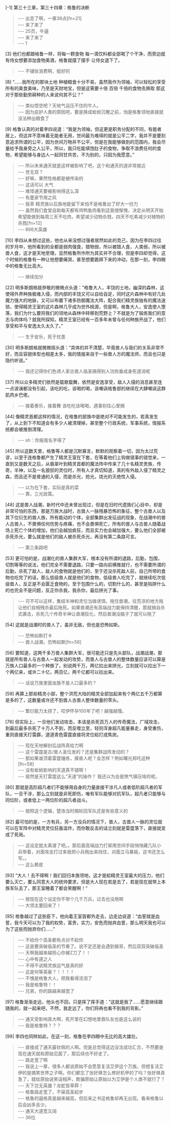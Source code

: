 
[-1] 第三十三章，第三十四章：格鲁的决断
>--- 出息了啊，一章36点[fn=21]<br>
>--- 来了来了<br>
>--- 25页，牛逼<br>
>--- 来了来了<br>
>--- 1<br>

[3] 他们也都跟格鲁一样，将每一颗食物 每一滴饮料都全部喝了个干净，而旁边就有侍女想要添加食物美酒，格鲁就摆了摆手 让侍女退下了。
>--- 不铺张浪费啊，挺好的<br>

[8] “……我所在的那块土地 种植粮食十分不易，虽然我作为领袖，可以轻松的享受所有的美食美味，乃至是天财地宝，但是这需要十倍 百倍 千倍的食物去换取 那这对于那些勤劳耕种的人来说何其不公？”
>--- 类似悟空吧？天地气运压不住的牛人。<br>
>--- 因为庇护人类的原因吧，要是换成蚯蚓沉睡之前，怕是格鲁领地直接就没法种出粮食了<br>

[9] 格鲁认真的对着李四说道：“我是为领袖，但这更是职务分配的不同，有能者居上，但这并不意味着无能者无用，世间最为难得的就是公平二字，我并不是要刻意追求所谓的公平，因为世间万物并不公平，但是在我能够做到的范围内，我会尽量给予我身旁之人公平，所以，我只吃能填饱肚子的食物，争取不浪费任何的食物，希望能够与身边人一起同甘共苦，不为别的，只因为我愿意。”
>--- 所以未来通天就是这样被影响了吧，这个和通天的道非常接近<br>
>--- 世无双？<br>
>--- 好嘛，果然性格都是被传染的<br>
>--- 这话可以  大气<br>
>--- 难怪通天要被影响得这么深<br>
>--- 有墨家节用之风<br>
>--- 我草 精灵族以后族地能留下来怕不是格鲁出了好大一份力<br>
>--- 虽然我们食堂自助每天都有鸡鸭鱼肉看到这我很惭愧，决定从明天开始希望能做到每周三天不吃肉，希望减少动物杀戮，四天不吃素减少对植物的杀戮[fn=12]<br>
>--- 666大英雄<br>

[10] 李四从未想过这些，他也从来没想过强者居然如此的克己，因为在李四过往的岁月中，他所看到的全都是弱肉强食，猎物弱，所以被猎人食，人类弱，所以被兽人食，这才是天地至理，显然格鲁所作所为其实并不合理，但是李四却觉得，这个时候的格鲁有一种让他想要痛哭，甚至想要跪拜下来的冲动，在那一刻，李四眼中的格鲁无比高大。
>--- 继续加分<br>

[22] 明多斯朗格就恭敬的微微点头道：“格鲁大人，丰饶的土地，幽深的森林，这使得外界种族极难入侵，而内部的丰饶又可以自给自足，同时这片森林中有好几处魔力强大的地脉，又可以布置下诸多防御魔法大阵，配合我们精灵族独有的魔法迷锁，使得精灵王室的这片森林几乎成为世外桃源，但是啊，格鲁大人，安逸使人堕落，我们为什么要将我们的领地从森林中转移到荒野上？不就是为了锻炼我们的意志与肉体吗？就我所探知，精灵王室已经有一百多年未曾与任何种族开战了，他们享受和平与安逸太久太久了。”
>--- 生于安乐，死于忧患<br>

[30] 明多斯朗格就微微摇头道：“具体的并不清楚，毕竟兽人与我们的关系非常不好，而且容貌体型也相差太多，我的情报来自于一些兽人方的魔法师，而且也只是隐约听说。”
>--- 我还记得你们色诱人家古兽人临圣搞得别人功败垂成身死道消呢<br>

[37] 所以众多精灵们依然是载歌载舞，依然是安逸享受，敌人入侵的消息甚至连一点波澜都没有引起，该吃的吃，该喝的喝，该嘲讽格鲁部的继续在大肆嘲讽这群肌肉乡巴佬。
>--- 接着奏乐，接着舞
该吃吃该喝喝，遇事别往心里搁<br>

[44] 像精灵首都这样的情况，在格鲁的部族中是绝对不可能发生的，若真发生了，从上到下不知道会有多少人被清理掉，甚至整个行政系统，军事系统，情报系统都会被推倒清理。
>--- sh：你报我名字得了<br>

[45] 所以这数天里，格鲁等人都是沉默寡言，默默的观察着一切，因为太过荒谬，以至于连格鲁都产生了精灵王室在下套，在等着他们上钩做错事的错觉来，一直到又是数天之后，从翡翠叶到精灵首都的魔法阵中传来了几十名精灵贵族，传奇，半神，以及一名狼狈的灵位时，所有人才真切知道，真的有外敌入侵了精灵之森，而且还不是普通的入侵，而是杀光，抢光，烧光的灭绝性入侵。
>--- 以为在下套，实际是真的菜<br>
>--- 靠，三光政策。<br>

[48] 这是兽人战潮，新时代中还未曾出现过，但是在旧时代遗族们心目中，却是非常可怕的东西，那是万族大战时，古兽人一脉残暴恐怖的象征，整个古兽人以及其下位衍生的兽人族，所有能动的个体，全部集群出发征战的现象，在战潮中的兽人古兽人，不畏惧任何伤势与疼痛，也不会畏惧死亡，所有的兽人与古兽人随着战场上死亡个体的增加，他们会越加疯狂，而且实力也会越加强大，要么他们全部被杀死杀光，要么就是他们的敌人被杀死杀光，再没有第二条路可言。
>--- 第三条路吧<br>

[53] 更可怕的是，战潮化的兽人集群大军，根本没有所谓的退路，后勤，包围，切割等等的说法，他们完全不需要退路，只要一路向前横推就行，也不需要所谓的后勤，杀死了敌人，敌人的食物就是他们的，至于还没杀死敌人前，自己所带的食物也吃完了的话，那么低级兽人就是他们的食物，低级兽人吃完了，就继续吃次低级兽人，反正是不会匮乏食物的，至于包围什么的，切割什么的，甚至是陷阱什么的也完全不是问题，反正你杀我，我杀你，最后拼光了事。
>--- 可不可以这样，集结半神和灵位当做诱饵，拖住兽潮，往荒凉的地方拖让他们自相残杀最后拖死。如果兽潮还有高端战力能保持清醒，那就搞自杀式袭击，杀死几个传奇半神让兽潮狂化，然后兽潮没脑子了就可以拖了<br>

[54] 这就是战潮时的兽人了，虽非无敌，但也是恐怖如斯。
>--- 恐怖如斯打卡<br>
>--- 兽人战潮，恐怖如斯[fn=58]<br>

[56] 要知道，这两千多万兽人集群大军，很可能还只是先头部队，战潮战潮，那就是所有兽人与古兽人一起发动的攻势，而兽人与古兽人的整体数量应该可以算是万族人口最多的一个种族了，别说两千万，两亿拉出来拼光，立刻就可以拉出下一个两亿来，或许二十亿，两百亿，两千亿都可以拉出来。
>--- 话说万族里面虫族不是人口最多的？<br>

[59] 再算上那些精灵小部，整个洪荒大陆的精灵全部加起来有个两亿五千万都算是多的了，这数量或许还不到兽人古兽人整体数量的零头。
>--- 繁衍能力太捞了，哎伊怀孕100年了吧！越强越慢。<br>

[78] 但实际上，一旦他们发动攻击，本该是杀死百万人的传奇魔法，广域攻击，到最后最多杀死了十万人不到，而反噬立至，轻则浑身超凡能量暴走，身受重伤，重则直接天打雷霹，道道青色雷霆直接将灵位給打成焦炭。
>--- 现在天地解封后战阵真给力啊<br>
>--- 这个雷霆是古/兽人圣位发的？还是集群战阵发动的？<br>
>--- 那如果谁顶着雷霆锤炼，揍兽人呢？会怎样？例如曙光郑吒这种[fn=58]<br>
>--- 没有蚯蚓影响的天道真不错啊！<br>
>--- 居然是天打雷霆这么“天道”的操作？
我还以为会是煞气镇压啥的呢。<br>

[80] 那就是高阶超凡者们不能够用自身的力量直接干涉凡人或者低阶超凡者的军队，一旦干涉，那么立刻就是非死即伤，唯有军队能够对抗军队，超凡者只能够与同位阶，或者低上一两位阶的超凡者战斗。
>--- 按照这个逻辑，楚浩当时搞轮回军队还是有些意义的<br>

[82] 最可怕的是，一方有兵，另一方没兵的情况下，兽人，古兽人一脉的灵位就可以在军阵中对精灵灵位狂轰滥炸，而你敢反击的话立刻就是雷霆落下，直接就变成了死局。
>--- 这设定就太离谱了吧。。那后面高端战力打架用空间手段悄悄藏几队小兵带着，对面攻击打过来我把小兵掏出来挡住，对面立马暴毙，这书还怎么写。。<br>
>--- 这么赖皮<br>

[93] “大人！去不得啊！我们回归本族领地，这才是給精灵王室最大的压力，他们要么灭亡，要么同意大人的统帅要求，但是大人现在若是去了，若是现在就带上本族军队去了，那王室睡着了都会笑醒啊！”
>--- 按现在这个设定你不带个几千万兵，过去也没用啊<br>
>--- 大领主要回来了！<br>

[95] 格鲁越过了这些臣下，他向着王室首都外走去，边走边说道：“血誓就是血誓，我今天可以为了我的权势，富贵，实力，安危而抛弃血誓，那么明天我也可以为了这些而抛弃你们……”
>--- 不给你个高圣都有点对不起你<br>
>--- 这是要突破临圣的节奏了。说不定还是会遇到猴哥，然后双双突破临圣<br>
>--- 天啊我越来越担心你被Z刀了！！<br>
>--- 心中有道之人<br>
>--- 不得不说精灵族运气是真的好<br>
>--- 这是何等英豪？！！！！<br>
>--- 不愧是格鲁大人，把我看得流泪了<br>
>--- 我是格鲁特！！<br>
>--- 兄弟，你的路越来越宽了<br>

[97] 格鲁渐渐走远，他头也不回，只是挥了挥手道：“这就是我了……愿意继续跟随我的，就一起来吧，不然，我走远了，你们将再也看不到我的背影。”
>--- 通天受影响真大啊，死开里在幻想地里救队友也是这么说的<br>
>--- 我是格鲁特？？？<br>

[99] 李四也同样如此，在这一刻，格鲁在李四眼中无比的高大雄壮。
>--- 直接成了通天最钦佩的人啊。但是总觉得这边没法成功汇合，不然要是现在通天就和原始见面了，那后续也不好走了。<br>
>--- 路走宽了啊<br>
>--- 我说上一章，很多人都说原始不会愿意复活艾伊这个万族。但想复活艾伊的是搞笑世界之子啊。你们都忘了张好焕怎么修好机甲的了吗？张好焕真急了，就给原始说笑话相声，欺骗原始让原始以为艾伊是个人类不就行了？<br>
>--- 天下岂无英雄？龙蛇皆草莽！<br>
>--- 格鲁路走宽了，不屎高圣起步<br>
>--- 格鲁的逼格真是越来越高，但后来之书这格鲁却再无出现。看来格鲁以后会凶多吉少。<br>
>--- 通天大道宽又阔<br>
>--- 36位<br>
